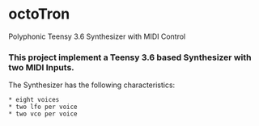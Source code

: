# octoTron
Polyphonic Teensy 3.6 Synthesizer with MIDI Control
### This project implement a Teensy 3.6 based Synthesizer with two MIDI Inputs.
The Synthesizer has the following characteristics:

    * eight voices
    * two lfo per voice
    * two vco per voice
    
